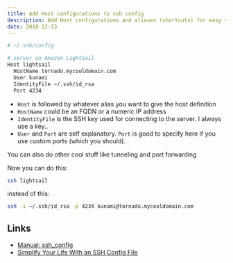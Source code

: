 ```yaml
---
title: Add Host configurations to ssh config
description: Add Host configurations and aliases (shortcuts) for easy ssh connections
date: 2018-12-13
---
```



```bash
# ~/.ssh/config

# server on Amazon LightSail
Host lightsail
  HostName tornado.mycooldomain.com
  User kunami
  IdentityFile ~/.ssh/id_rsa
  Port 4234
```

- `Host` is followed by whatever alias you want to give the host definition
- `HostName` could be an FQDN or a numeric IP address
- `IdentityFile` is the SSH key used for connecting to the server. I always use a key..
- `User` and `Port` are self explanatory. `Port` is good to specify here if you use custom ports (which you should). 

You can also do other cool stuff like tunneling and port forwarding

Now you can do this:

```bash
ssh lightsail
```

instead of this:

```bash
ssh -i ~/.ssh/id_rsa -p 4234 kunami@tornado.mycooldomain.com
```

Links
---
- [Manual: ssh_config](https://linux.die.net/man/5/ssh_config)
- [Simplify Your Life With an SSH Config File](https://nerderati.com/2011/03/17/simplify-your-life-with-an-ssh-config-file/)